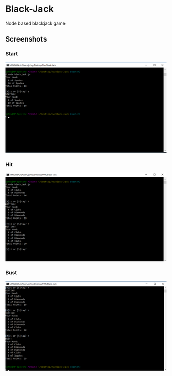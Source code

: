 # Black-Jack
Node based blackjack game
## Screenshots

### Start
![Start Page](/screenshots/play.png)
### Hit
![Start Page](/screenshots/hit.png)
### Bust
![Start Page](/screenshots/bust.png)

